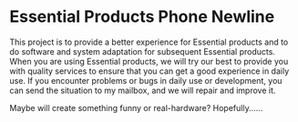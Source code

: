 # Essential Products Phone Newline

This project is to provide a better experience for Essential products and to do software and system adaptation for subsequent Essential products.
When you are using Essential products, we will try our best to provide you with quality services to ensure that you can get a good experience in daily use. 
If you encounter problems or bugs in daily use or development, you can send the situation to my mailbox,
and we will repair and improve it.



Maybe will create something funny or real-hardware? Hopefully......

